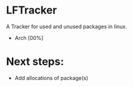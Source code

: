 # LFTracker
A Tracker for used and unused packages in linux.

* Arch [00%]


# Next steps:

- Add allocations of package(s)